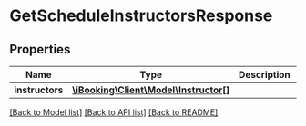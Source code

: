 # GetScheduleInstructorsResponse

## Properties
Name | Type | Description | Notes
------------ | ------------- | ------------- | -------------
**instructors** | [**\iBooking\Client\Model\Instructor[]**](Instructor.md) |  | [optional] 

[[Back to Model list]](../../README.md#documentation-for-models) [[Back to API list]](../../README.md#documentation-for-api-endpoints) [[Back to README]](../../README.md)

